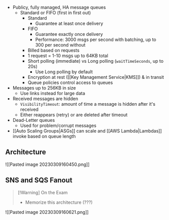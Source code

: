 
- Publicy, fully managed, HA message queues
	- Standard or FIFO (first in first out)
		- Standard
			- Guarantee at least once delivery
		- FIFO
			- Guarantee exactly once delivery
			- Performance: 3000 msgs per second with batching, up to 300 per second without
		- Billed based on requests
		- 1 request = 1-10 msgs up to 64KB total
		- Short polling (immediate) vs Long polling (`waitTimeSeconds`, up to 20s)
			- Use Long polling by default
		- Encryption at rest ([[Key Management Service|KMS]]) & in transit
		- Queue policies control access to queues
- Messages up to 256KB in size
	- Use links instead for large data
- Received messages are hidden
	- `VisibilityTimeout`: amount of time a message is hidden after it's received
	- Either reappears (retry) or are deleted after timeout
- Dead-Letter queues
	- Used for problem/corrupt messages
- [[Auto Scaling Groups|ASGs]] can scale and [[AWS Lambda|Lambdas]] invoke based on queue length

## Architecture

![[Pasted image 20230309160450.png]]

## SNS and SQS Fanout

>[!Warning] On the Exam
> - Memorize this architecture (???)

![[Pasted image 20230309160621.png]]

